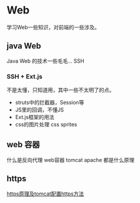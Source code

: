 # Web

学习Web一些知识，对前端的一些涉及。

## java Web

Java Web 的技术一些毛毛... SSH

### SSH + Ext.js

不是太懂，只知道用，其中一些不太明了的点。

* struts中的拦截器，Session等
* JS里的回调，不懂JS
* Ext.js框架的用法
* css的图片处理 css sprites

## web 容器

什么是反向代理 web容器 tomcat apache 都是什么原理

## https

[https原理及tomcat配置https方法](http://jingyan.baidu.com/article/a948d6515d3e850a2dcd2ee6.html)

